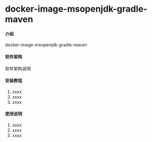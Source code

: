 # docker-image-msopenjdk-gradle-maven

#### 介绍
docker-image-msopenjdk-gradle-maven

#### 软件架构
软件架构说明


#### 安装教程

1.  xxxx
2.  xxxx
3.  xxxx

#### 使用说明

1.  xxxx
2.  xxxx
3.  xxxx
